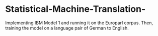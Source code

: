 # Statistical-Machine-Translation-
Implementing IBM Model 1 and running it on the Europarl corpus. Then, training the  model on a language pair of German to English.
